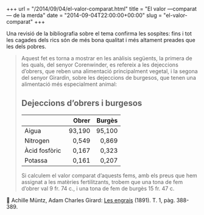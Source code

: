 +++
url = "/2014/09/04/el-valor-comparat.html"
title = "El valor —comparat— de la merda"
date = "2014-09-04T22:00:00+00:00"
slug = "el-valor-comparat"
+++

Una revisió de la bibliografia sobre el tema confirma les sospites: fins i tot les cagades dels rics són de més bona qualitat i més altament preades que les dels pobres.

> Aquest fet es torna a mostrar en les anàlisis següents, la primera de les quals, del senyor Corenwinder, es refereix a les dejeccions d’obrers, que reben una alimentació principalment vegetal, i la segona del senyor Girardin, sobre les dejeccions de burgesos, que tenen una alimentació més especialment animal:
> 
> ## Dejeccions d’obrers i burgesos
>
>  <table>
>    <thead>
>      <tr>
>        <th> </th>
>        <th style="text-align: right">Obrer</th>
>        <th style="text-align: right">Burgès</th>
>      </tr>
>    </thead>
>    <tbody>
>      <tr>
>        <td>Aigua</td>
>        <td style="text-align: right"> 93,190</td>
>        <td style="text-align: right">95,100</td>
>      </tr>
>      <tr>
>        <td>Nitrogen</td>
>        <td style="text-align: right">0,549</td>
>        <td style="text-align: right"> 0,869</td>
>      </tr>
>      <tr>
>        <td>Àcid fosfòric</td>
>        <td style="text-align: right"> 0,167</td>
>        <td style="text-align: right">0,323</td>
>      </tr>
>      <tr>
>        <td>Potassa</td>
>        <td style="text-align: right">0,161</td>
>        <td style="text-align: right">0,207</td>
>      </tr>
>    </tbody>
>  </table>
> 
> Si calculem el valor comparat d’aquests fems, amb els preus que hem assignat a les matèries fertilitzants, trobem que una tona de fem d’obrer val 9 fr. 74 c., i una tona de fem de burgès 15 fr. 47 c.

📖 Achille Müntz, Adam Charles Girard: [Les engrais](http://archive.org/details/lesengrais02giragoog) (1891). T. 1, pàg. 388-389.

